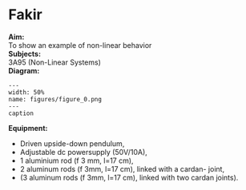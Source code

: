 # Fakir 
    
<b> Aim: </b>  
 To show an example of non-linear behavior    
<b> Subjects: </b>  
 3A95 (Non-Linear Systems)   
<b> Diagram: </b>  
   
```{figure} figures/figure_0.png  
---  
width: 50%  
name: figures/figure_0.png  
---  
caption  
``` 
      
<b> Equipment: </b>  
 
 *  Driven upside-down pendulum, 
 *  Adjustable dc powersupply (50V/10A), 
 *  1 aluminium rod (f 3 mm, l=17 cm), 
 *  2 aluminum rods (f 3mm, l=17 cm), linked with a cardan- joint, 
 *  (3 aluminum rods (f 3mm, l=17 cm), linked with two cardan joints).
 